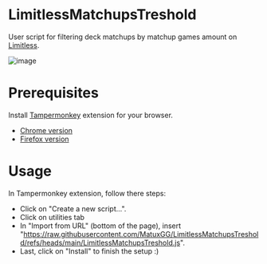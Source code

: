 # LimitlessMatchupsTreshold

User script for filtering deck matchups by matchup games amount on [Limitless](https://play.limitlesstcg.com/).

![image](https://github.com/user-attachments/assets/cbead3b2-e65f-4faf-b3c2-768bc6fbc737)

# Prerequisites

Install [Tampermonkey](https://www.tampermonkey.net/) extension for your browser.
- [Chrome version](https://chromewebstore.google.com/detail/tampermonkey/dhdgffkkebhmkfjojejmpbldmpobfkfo)
- [Firefox version](https://addons.mozilla.org/en-US/firefox/addon/tampermonkey/)

# Usage

In Tampermonkey extension, follow there steps:
- Click on "Create a new script...".
- Click on utilities tab
- In "Import from URL" (bottom of the page), insert "https://raw.githubusercontent.com/MatuxGG/LimitlessMatchupsTreshold/refs/heads/main/LimitlessMatchupsTreshold.js".
- Last, click on "Install" to finish the setup :)
